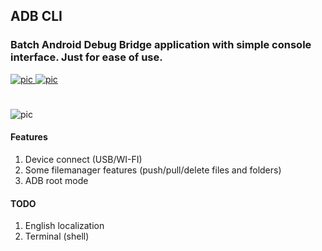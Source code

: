 ## ADB CLI
### Batch Android Debug Bridge application with simple console interface. Just for ease of use.
[![pic](https://img.shields.io/badge/status-beta-red.svg) ![pic](https://img.shields.io/badge/version-0.4-blue.svg)](https://github.com/angelokofficial/adb-cli-app/releases)
#
![pic](http://i91.fastpic.ru/big/2017/0928/5e/849e73454a475c8cf5ccd11bc14bfb5e.png)
#### Features
1. Device connect (USB/WI-FI)
2. Some filemanager features (push/pull/delete files and folders)
3. ADB root mode
#### TODO
1. English localization
2. Terminal (shell)